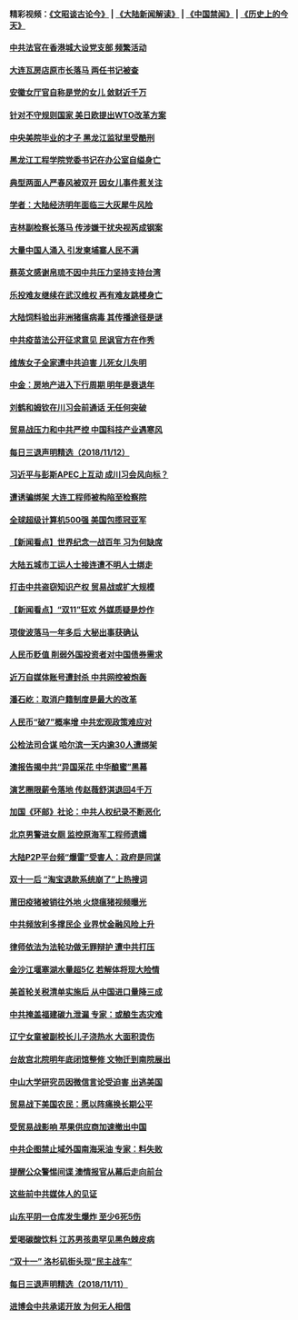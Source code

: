 #### 精彩视频：[《文昭谈古论今》](https://github.com/gfw-breaker/wenzhao/blob/master/README.md?t=11131531) | [《大陆新闻解读》](https://github.com/gfw-breaker/ntdtv-comedy/blob/master/README.md?t=11131531) | [《中国禁闻》](https://github.com/gfw-breaker/ntdtv-news/blob/master/README.md?t=11131531) | [《历史上的今天》](https://github.com/gfw-breaker/today-in-history/blob/master/README.md?t=11131531) 

#### [中共法官在香港城大设党支部 频繁活动](../pages/nsc413/n10848906.md?t=11131531) 

#### [大连瓦房店原市长落马 两任书记被查](../pages/nsc413/n10848445.md?t=11131531) 


#### [安徽女厅官自称是党的女儿 敛财近千万](../pages/nsc413/n10849184.md?t=11131531) 

#### [针对不守规则国家 美日欧提出WTO改革方案](../pages/nsc413/n10848776.md?t=11131531) 

#### [中央美院毕业的才子 黑龙江监狱里受酷刑](../pages/nsc413/n10844944.md?t=11131531) 

#### [黑龙江工程学院党委书记在办公室自缢身亡](../pages/nsc413/n10849235.md?t=11131531) 

#### [典型两面人严春风被双开 因女儿事件惹关注](../pages/nsc413/n10848360.md?t=11131531) 

#### [学者：大陆经济明年面临三大灰犀牛风险](../pages/nsc413/n10848131.md?t=11131531) 

#### [吉林副检察长落马 传涉嫌干扰央视芮成钢案](../pages/nsc413/n10848049.md?t=11131531) 

#### [大量中国人涌入 引发柬埔寨人民不满](../pages/nsc413/n10848622.md?t=11131531) 

#### [蔡英文感谢帛琉不因中共压力坚持支持台湾](../pages/nsc413/n10848339.md?t=11131531) 

#### [乐投难友继续在武汉维权 再有难友跳楼身亡](../pages/nsc413/n10847629.md?t=11131531) 

#### [大陆饲料验出非洲猪瘟病毒 其传播途径是谜](../pages/nsc413/n10847468.md?t=11131531) 

#### [中共疫苗法公开征求意见 民讽官方在作秀](../pages/nsc413/n10847921.md?t=11131531) 

#### [维族女子全家遭中共迫害 儿死女儿失明](../pages/nsc413/n10847766.md?t=11131531) 

#### [中金：房地产进入下行周期 明年是衰退年](../pages/nsc413/n10847901.md?t=11131531) 

#### [刘鹤和姆钦在川习会前通话 无任何突破](../pages/nsc413/n10848020.md?t=11131531) 

#### [贸易战压力和中共严控 中国科技产业遇寒风](../pages/nsc413/n10847923.md?t=11131531) 


#### [每日三退声明精选（2018/11/12）](../pages/nsc413/n10847952.md?t=11131531) 

#### [习近平与彭斯APEC上互动 成川习会风向标？](../pages/nsc413/n10847020.md?t=11131531) 

#### [遭诱骗绑架 大连工程师被构陷至检察院](../pages/nsc413/n10843379.md?t=11131531) 

#### [全球超级计算机500强 美国包揽冠亚军](../pages/nsc413/n10847488.md?t=11131531) 

#### [【新闻看点】世界纪念一战百年 习为何缺席](../pages/nsc413/n10847292.md?t=11131531) 

#### [大陆五城市工运人士接连遭不明人士绑走](../pages/nsc413/n10847440.md?t=11131531) 

#### [打击中共盗窃知识产权 贸易战或扩大规模](../pages/nsc413/n10847555.md?t=11131531) 

#### [【新闻看点】“双11”狂欢 外媒质疑是炒作](../pages/nsc413/n10847335.md?t=11131531) 

#### [项俊波落马一年多后 大秘出事获确认](../pages/nsc413/n10847456.md?t=11131531) 

#### [人民币贬值 削弱外国投资者对中国债券需求](../pages/nsc413/n10847506.md?t=11131531) 

#### [近万自媒体账号遭封杀 中共网控被炮轰](../pages/nsc413/n10847276.md?t=11131531) 

#### [潘石屹：取消户籍制度是最大的改革](../pages/nsc413/n10847446.md?t=11131531) 

#### [人民币“破7”概率增 中共宏观政策难应对](../pages/nsc413/n10847226.md?t=11131531) 

#### [公检法司合谋 哈尔滨一天内逾30人遭绑架](../pages/nsc413/n10844792.md?t=11131531) 

#### [澳报告揭中共“异国采花 中华酿蜜”黑幕](../pages/nsc413/n10846837.md?t=11131531) 

#### [演艺圈限薪令落地 传赵薇舒淇退回4千万](../pages/nsc413/n10847319.md?t=11131531) 

#### [加国《环邮》社论：中共人权纪录不断恶化](../pages/nsc413/n10847032.md?t=11131531) 

#### [北京男警进女厕 监控原海军工程师遗孀](../pages/nsc413/n10844013.md?t=11131531) 

#### [大陆P2P平台频“爆雷”受害人：政府是同谋](../pages/nsc413/n10847205.md?t=11131531) 

#### [双十一后 “淘宝退款系统崩了”上热搜词](../pages/nsc413/n10846869.md?t=11131531) 

#### [莆田疫猪被销往外地 火烧瘟猪视频曝光](../pages/nsc413/n10846764.md?t=11131531) 

#### [中共频放利多撑民企 业界忧金融风险上升](../pages/nsc413/n10847086.md?t=11131531) 

#### [律师依法为法轮功做无罪辩护 遭中共打压](../pages/nsc413/n10846893.md?t=11131531) 

#### [金沙江堰塞湖水量超5亿 若解体将现大险情](../pages/nsc413/n10846099.md?t=11131531) 

#### [美首轮关税清单实施后 从中国进口量降三成](../pages/nsc413/n10846187.md?t=11131531) 


#### [中共掩盖福建碳九泄漏 专家：或酿生态灾难](../pages/nsc413/n10846001.md?t=11131531) 

#### [辽宁女童被副校长儿子浇热水 大面积烫伤](../pages/nsc413/n10846261.md?t=11131531) 

#### [台故宫北院明年底闭馆整修 文物迁到南院展出](../pages/nsc413/n10846212.md?t=11131531) 

#### [中山大学研究员因微信言论受迫害 出逃美国](../pages/nsc413/n10845363.md?t=11131531) 

#### [贸易战下美国农民：愿以阵痛换长期公平](../pages/nsc413/n10846451.md?t=11131531) 

#### [受贸易战影响 苹果供应商加速撤出中国](../pages/nsc413/n10845736.md?t=11131531) 

#### [中共企图禁止域外国南海采油 专家：料失败](../pages/nsc413/n10845669.md?t=11131531) 

#### [提醒公众警惕间谍 澳情报官从幕后走向前台](../pages/nsc413/n10845431.md?t=11131531) 

#### [这些前中共媒体人的见证](../pages/nsc413/n10845276.md?t=11131531) 

#### [山东平阴一仓库发生爆炸 至少6死5伤](../pages/nsc413/n10845985.md?t=11131531) 

#### [爱喝碳酸饮料 江苏男孩患罕见黑色棘皮病](../pages/nsc413/n10846097.md?t=11131531) 

#### [“双十一” 洛杉矶街头现“民主战车”](../pages/nsc413/n10845740.md?t=11131531) 

#### [每日三退声明精选（2018/11/11）](../pages/nsc413/n10845809.md?t=11131531) 

#### [进博会中共承诺开放 为何无人相信](../pages/nsc413/n10843384.md?t=11131531) 

